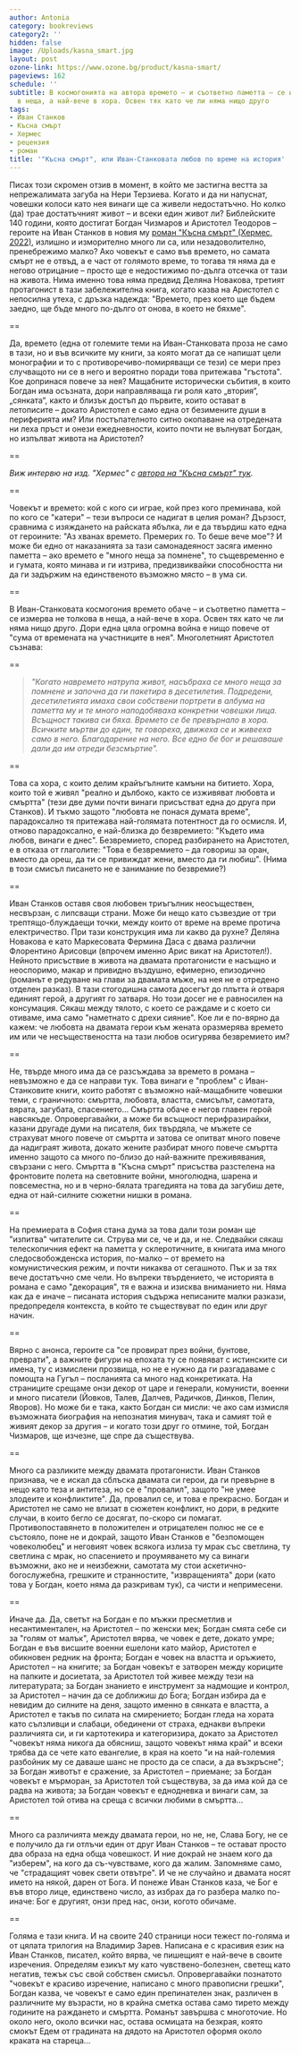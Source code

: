 ```yaml
---
author: Antonia
category: bookreviews
category2: ''
hidden: false
image: /Uploads/kasna_smart.jpg
layout: post
ozone-link: https://www.ozone.bg/product/kasna-smart/
pageviews: 162
schedule: ''
subtitle: В космогонията на автора времето – и съответно паметта – се измерва не толкова
  в неща, а най-вече в хора. Освен тях като че ли няма нищо друго
tags:
- Иван Станков
- Късна смърт
- Хермес
- рецензия
- роман
title: '"Късна смърт", или Иван-Станковата любов по време на история'
---
```


Писах този скромен отзив в момент, в който ме застигна вестта за непрежалимата загуба на Нери Терзиева. Когато и да ни напуснат, човешки колоси като нея винаги ще са живели недостатъчно. Но колко (да) трае достатъчният живот – и всеки един живот ли? Библейските 140 години, която достигат Богдан Чизмаров и Аристотел Теодоров – героите на Иван Станков в новия му [роман "Късна смърт" (Хермес, 2022)](https://literaturnirazgovori.com/newbooks/2022/05/12/08-38-%D0%B8%D0%B7%D0%BB%D0%B8%D0%B7%D0%B0-%D0%BD%D0%B0%D0%B9-%D0%BD%D0%BE%D0%B2%D0%B0%D1%82%D0%B0-%D0%BA%D0%BD%D0%B8%D0%B3%D0%B0-%D0%BD%D0%B0-%D0%B8%D0%B2%D0%B0%D0%BD-%D1%81%D1%82%D0%B0%D0%BD%D0%BA%D0%BE%D0%B2-%D0%BA%D1%8A%D1%81%D0%BD%D0%B0-%D1%81%D0%BC%D1%8A%D1%80%D1%82-%D0%BF%D1%80%D0%BE%D1%87%D0%B5%D1%82%D0%B5%D1%82%D0%B5-%D0%BE%D1%82%D0%BA%D1%8A%D1%81.html), излишно и изморително много ли са, или незадоволително, пренебрежимо малко? Ако човекът е само във времето, но самата смърт не е отвъд, а е част от голямото време, то тогава тя няма да е негово отрицание – просто ще е недостижимо по-дълга отсечка от тази на живота. Нима именно това няма предвид Деляна Новакова, третият протагонист в тази забележителна книга, когато казва на Аристотел с непосилна утеха, с дръзка надежда: "Времето, през което ще бъдем заедно, ще бъде много по-дълго от онова, в което не бяхме".  

\==

Да, времето (една от големите теми на Иван-Станковата проза не само в тази, но и във всичките му книги, за която могат да се напишат цели монографии и то с противоречиво-помиряващи се тези) се мери през случващото ни се в него и вероятно поради това притежава "гъстота". Кое допринася повече за нея? Мащабните исторически събития, в които Богдан има осъзната, дори направляваща ги роля като „втория“, „сянката“, както и близък достъп до първите, които остават в летописите – докато Аристотел е само една от безимените души в периферията им? Или постъпателното ситно окопаване на отредената ни леха пръст и онези ежедневности, които почти не вълнуват Богдан, но изпълват живота на Аристотел? 

\==

*Виж интервю на изд. "Хермес" с [автора на "Късна смърт" тук](https://literaturnirazgovori.com/interviews/2022/05/17/08-12-%D0%B8%D0%B2%D0%B0%D0%BD-%D1%81%D1%82%D0%B0%D0%BD%D0%BA%D0%BE%D0%B2-%D0%BA%D0%B0%D0%BA%D0%B2%D0%BE%D1%82%D0%BE-%D0%B8-%D0%B4%D0%B0-%D0%BF%D0%B8%D1%88%D0%B5-%D0%BF%D0%B8%D1%81%D0%B0%D1%82%D0%B5%D0%BB%D1%8F%D1%82-%D1%89%D0%B5-%D0%B3%D0%BE-%D0%BD%D0%B0%D0%BF%D1%80%D0%B0%D0%B2%D0%B8-%D0%B7%D0%B0-%D0%B4%D0%B0-%D1%81%D0%BF%D0%B0%D1%81%D0%B8-%D0%BD%D1%8F%D0%BA%D0%BE%D0%B3%D0%BE.html).*

\==

Човекът и времето: кой с кого си играе, кой през кого преминава, кой по кого се "катери" – тези въпроси се надигат в целия роман? Дързост, сравнима с изяждането на райската ябълка, ли е да твърдиш като една от героините: "Аз хванах времето. Премерих го. То беше вече мое"? И може би едно от наказанията за тази самонадеяност засяга именно паметта – ако времето е "много неща за помнене", то същевременно е и гумата, която минава и ги изтрива, предизвиквайки способността ни да ги задържим на единственото възможно място – в ума си. 

\==

В Иван-Станковата космогония времето обаче – и съответно паметта – се измерва не толкова в неща, а най-вече в хора. Освен тях като че ли няма нищо друго. Дори една цяла огромна война е нищо повече от "сума от времената на участниците в нея". Многолетният Аристотел съзнава: 

\==

> *"Когато навремето натрупа живот, насъбраха се много неща за помнене и започна да ги пакетира в десетилетия. Подредени, десетилетията имаха свои собствени портрети в албума на паметта му и те много наподобяваха конкретни човешки лица. Всъщност такива си бяха. Времето се бе превърнало в хора. Всичките мъртви до един, те говореха, движеха се и живееха само в него. Благодарение на него. Все едно бе бог и решаваше дали да им отреди безсмъртие".*

\==

Това са хора, с които делим крайъгълните камъни на битието. Хора, които той е живял "реално и дълбоко, както се изживяват любовта и смъртта" (тези две думи почти винаги присъстват една до друга при Станков). И тъкмо защото "любовта не понася думата време", парадоксално тя притежава най-голямата потентност да го осмисля. И, отново парадоксално, е най-близка до безвремието: "Където има любов, винаги е днес". Безвремието, според разбирането на Аристотел, е в отказа от глаголите: "Това е безвремието – да говориш за оран, вместо да ореш, да ти се привиждат жени, вместо да ги любиш". (Нима в този смисъл писането не е занимание по безвремие?)

\==

Иван Станков оставя своя любовен триъгълник неосъществен, несвързан, с липсващи страни. Може би нещо като съзвездие от три трептящо-блуждаещи точки, между които от време на време протича електричество. При тази конструкция има ли какво да рухне? Деляна Новакова е като Маркесовата Фермина Даса с двама различни Флорентино Арисовци (впрочем именно Арис викат на Аристотел!). Нейното присъствие в живота на двамата протагонисти е насъщно и неоспоримо, макар и привидно въздушно, ефимерно, епизодично (романът е редуване на глави за двамата мъже, на нея не е отредено отделен разказ). В тази стогодишна самота досегът до плътта ѝ отваря единият герой, а другият го затваря. Но този досег не е равносилен на консумация. Сякаш между тялото, с което се раждаме и с което си отиваме, има само "наметнато с дрехи сияние". Кое ли е по-вярно да кажем: че любовта на двамата герои към жената оразмерява времето им или че несъществеността на тази любов осигурява безвремието им? 

\==

Не, твърде много има да се разсъждава за времето в романа – невъзможно е да се направи тук. Това винаги е "проблем" с Иван-Станковите книги, които работят с възможно най-мащабните човешки теми, с граничното: смъртта, любовта, властта, смисълът, самотата, вярата, загубата, спасението... Смъртта обаче е негов главен герой навсякъде. Опровергавайки, а може би всъщност перифразирайки, казани другаде думи на писателя, бих твърдяла, че мъжете се страхуват много повече от смъртта и затова се опитват много повече да надиграят живота, докато жените разбират много повече смъртта именно защото са много по-близо до най-важните преживявания, свързани с него. Смъртта в "Късна смърт" присъства разстелена на фронтовите полета на световните войни, многолюдна, шарена и повсеместна, но и в черно-бялата трагедията на това да загубиш дете, една от най-силните сюжетни нишки в романа.   

\==

На премиерата в София стана дума за това дали този роман ще "изпитва" читателите си. Струва ми се, че и да, и не. Следвайки сякаш телескопичния ефект на паметта у склеротичните, в книгата има много следосвобожденска история, по-малко – от времето на комунистическия режим, и почти никаква от сегашното. Пък и за тях вече достатъчно сме чели. Но въпреки твърдението, че историята в романа е само "декорация", тя е важна и изисква вниманието ни. Няма как да е иначе – писаната история съдържа неписаните малки разкази, предопределя контекста, в който те съществуват по един или друг начин. 

\==

Вярно с анонса, героите са "се провират през войни, бунтове, преврати", а важните фигури на епохата ту се появяват с истинските си имена, ту с измислени прозвища, но не е нужно да ги разгадаваме с помощта на Гугъл – посланията са много над конкретиката. На страниците срещаме онзи декор от царе и генерали, комунисти, военни и много писатели (Йовков, Талев, Далчев, Радичков, Динков, Пелин, Яворов). Но може би е така, както Богдан си мисли: че ако сам измисля възможната биография на непознатия минувач, така и самият той е живият декор за другия – и когато този друг го отмине, той, Богдан Чизмаров, ще изчезне, ще спре да съществува.

\==

Много са разликите между двамата протагонисти. Иван Станков признава, че е искал да сблъска двамата си герои, да ги превърне в нещо като теза и антитеза, но се е "провалил", защото "не умее злодеите и конфликтите". Да, провалил се, и това е прекрасно. Богдан и Аристотел не само не влизат в сюжетен конфликт, но дори, в редките случаи, в които бегло се досягат, по-скоро си помагат. Противопоставянето в положителен и отрицателен полюс не се е състояло, поне не и докрай, защото Иван Станков е "безпомощен човеколюбец" и неговият човек всякога излиза ту мрак със светлина, ту светлина с мрак, но спасението и проумяването му са винаги възможни, ако не и неизбежни, самотата му стои аскетично-богослужебна, грешките и странностите, "извращенията" дори (като това у Богдан, което няма да разкривам тук), са чисти и непримесени. 

\==

Иначе да. Да, светът на Богдан е по мъжки пресметлив и несантиментален, на Аристотел – по женски мек; Богдан смята себе си за "голям от малък", Аристотел вярва, че човек е дете, докато умре; Богдан е във висшите военни ешелони като майор, Аристотел е обикновен редник на фронта; Богдан e човек на властта и оръжието, Аристотел – на книгите; за Богдан човекът е затворен между кориците на папките и досиетата, за Аристотел той живее между тези на литературата; за Богдан знанието е инструмент за надмощие и контрол, за Аристотел – начин да се доближиш до Бога; Богдан избира да е невидим до силните на деня, защото именно в сянката е властта, а Аристотел е такъв по силата на смирението; Богдан гледа на хората като сълзливци и слабаци, обединени от страха, еднакви въпреки различията си, и ги картотекира и категоризира, докато за Аристотел "човекът няма никога да обясниш, защото човекът няма край" и всеки трябва да се чете като евангелие, в края на което "и на най-големия разбойник му се даваше шанс не просто да се спаси, а да възкръсне"; за Богдан животът е сражение, за Аристотел – приемане; за Богдан човекът е мърморан, за Аристотел той съществува, за да има кой да се радва на живота; за Богдан човекът е еднодневка и винаги сам, за Аристотел той отива на среща с всички любими в смъртта…

\==

Много са различията между двамата герои, но не, не, Слава Богу, не се е получило да ги отлъчи един от друг Иван Станков – те остават просто два образа на една обща човешкост. И ние докрай не знаем кого да "изберем", на кого да съ-чувстваме, кого да жалим. Запомняме само, че "страдащият човек свети отвътре". И че не случайно и двамата носят името на някой, дарен от Бога. И понеже Иван Станков каза, че Бог е във второ лице, единствено число, аз избрах да го разбера малко по-иначе: Бог е другият, онзи пред нас, онзи, когото обичаме. 

\==

Голяма е тази книга. И на своите 240 страници носи тежест по-голяма и от цялата трилогия на Владимир Зарев. Написана е с красивия език на Иван Станков, писател, който вярва, че пишещият е най-вече в своите изречения. Определям езикът му като чувствено-болезнен, светещ като негатив, тежък със свой собствен смисъл. Опровергавайки познатото "човекът е красиво изречение, написано с много правописни грешки", Богдан казва, че човекът е само един препинателен знак, различен в различните му възрасти, но в крайна сметка остава само тирето между годините на раждането и смъртта. Романът завършва с многоточие. Но около него, около всички нас, остава осмицата на безкрая, която смокът Едем от градината на дядото на Аристотел оформя около краката на стареца...